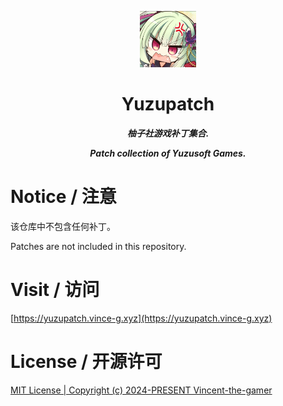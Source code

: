 <p align="center">
    <img src=".github/murasame.png" style="height: 90px;"/>
</p>

<h1 align="center">
    Yuzupatch
</h1>

<p align="center">
    <b>
        <i>柚子社游戏补丁集合. </i>
    </b>
</p>

<p align="center">
    <b>
        <i>Patch collection of Yuzusoft Games. </i>
    </b>
</p>

# Notice / 注意
该仓库中不包含任何补丁。

Patches are not included in this repository.

# Visit / 访问
[https://yuzupatch.vince-g.xyz](https://yuzupatch.vince-g.xyz)

# License / 开源许可

[MIT License | Copyright (c) 2024-PRESENT Vincent-the-gamer](./LICENSE)